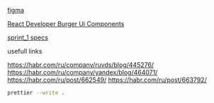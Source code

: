 [figma](https://www.figma.com/file/zFGN2O5xktHl9VmoOieq5E/React-_-%D0%9F%D1%80%D0%BE%D0%B5%D0%BA%D1%82%D0%BD%D1%8B%D0%B5-%D0%B7%D0%B0%D0%B4%D0%B0%D1%87%D0%B8_external_link?node-id=0%3A1)

[React Developer Burger Ui Components](https://yandex-praktikum.github.io/react-developer-burger-ui-components/docs/)

[sprint_1 specs](https://practicum.yandex.ru/learn/react/courses/8bb9f1d2-104b-4854-a4d5-d5d8766421ec/sprints/22204/topics/1b04cf53-64d6-46a0-ba92-2a857b20f0bd/lessons/a4bdfad8-d4c2-4b5b-aefa-04119daf305d/)

usefull links

https://habr.com/ru/company/ruvds/blog/445276/
https://habr.com/ru/company/yandex/blog/464071/
https://habr.com/ru/post/662549/
https://habr.com/ru/post/663792/

```bash
prettier --write .
```
